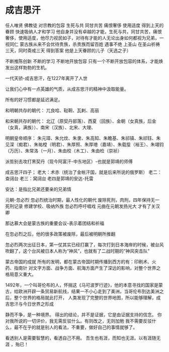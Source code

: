 # 成吉思汗

任人唯贤
佛教徒
对宗教的包容
生死与共
同甘共苦
痛恨奢侈
使用适度
得到上天的眷顾
快速吸纳人才和学习
他自身并没有卓越的才能，生死与共，同甘共苦，痛恨奢侈，使用适度，他尽力视民如子，对待有才能的人无论出身如何都视为兄弟，一视同仁
蒙古族从来不会优待贵族，杀贵族而留百姓
遇事不绝 上圣山 在圣山祈祷三天，同时斋戒三天 得到答案 他是上天眷顾的儿子（天选之子）

不断推陈创新
不断的学习
不断地开放包容
只有一个不断开放包容的体系，才能焕发出这样勃勃的生机。

一代天骄-成吉思汗，在1227年离开了人世

让我们心中有一点英雄的气质，从成吉思汗的精神中汲取能量。

所有的好习惯都是延迟满足。

和明朝共存的朝代：
兀良哈、鞑靼、瓦剌、高丽

和宋朝共存的朝代：
北辽（原契丹部落）、西夏（回族）、金朝（女真族，后金（女真，满族））、南宋（汉族）、北宋、大理、

明朝皇帝顺序：
朱元璋、朱允炆、朱隶、朱高知、朱瞻基、朱祁镇、朱祁钰、朱见深（痴君）、朱祐樘（明君）、朱厚照、朱厚璁（嘉靖）、朱载垕（裕王）、朱翊钧（万历）、朱常洛（一月）、朱由校（木工）、朱由检（崇祯）

派哲别去攻打黑契丹（现今阿富汗-中东地区）-也就是郭靖的师傅

成吉思汗四子；
老大：术赤（统治了金帐汗国，就是后来所说的俄罗斯）
老二：查阔台
老三：窝阔台
老四是郭靖的安达-托雷

安达：是指比兄弟还要亲的兄弟情

元朝-忽必烈
忽必烈统治时期，最人性化的朝代
废除死刑，肉刑，四年保持无一死刑记录
修建学校、吸纳外族
忽必烈呼吁唱戏
元曲在元朝发扬光大
才有了关汉卿

那达慕大会是蒙古族的重要会议-表示着团结和祈福

在忽必烈之后，他的很多政策被废除，最后被明朝所推翻

忽必烈两次出征日本，第一仗其实已经打赢了，每次打到日本海岸的时候，被台风吹翻了，这个台风被日本人称为“神风”，也就有了二战时期的“神风突击队”

蒙古帝国的成就
所有的发明，都在蒙古帝国时期传播到西方的有：印刷术、火药、指南针
对文字方面、战争方面、航海方面产生了深远的影响，对整个世界之格局意义重大。

1492年，一个叫哥伦布的人，怀揣这《马可波罗行迹》，他的本意寻找的国家是蒙古，给欧洲开辟一条贸易新航线，结果一不小心走到了美洲，当哥伦布到达美洲之后，整个世界的格局就此打开，
人类发现了完整的世界地图，所以能够理解，成吉思汗与今日世界之形成

静而不争，是一种境界。
得出的结论，并不是证据，它是由证据支持的信念。
你对我所说的一切评价，我无需反驳什么。有则改之，无则加勉
我不需要反驳什么，最不在乎的就是别人的看法，不重要，做好自己的事情就够了。

看透别人是需要智慧的，看透自己不用。
吾生也有涯，而知也无涯。以有涯随无涯 ，殆已！